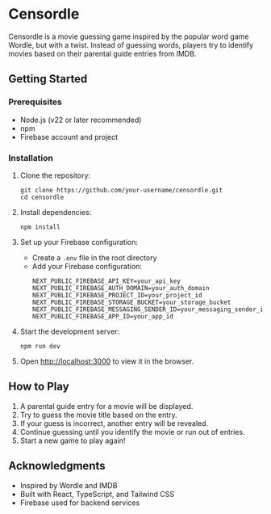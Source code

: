 # Censordle

Censordle is a movie guessing game inspired by the popular word game Wordle, but with a twist. Instead of guessing
words, players try to identify movies based on their parental guide entries from IMDB.

## Getting Started

### Prerequisites

- Node.js (v22 or later recommended)
- npm
- Firebase account and project

### Installation

1. Clone the repository:

   ```
   git clone https://github.com/your-username/censordle.git
   cd censordle
   ```

2. Install dependencies:

   ```
   npm install
   ```

3. Set up your Firebase configuration:

   - Create a `.env` file in the root directory
   - Add your Firebase configuration:
     ```
     NEXT_PUBLIC_FIREBASE_API_KEY=your_api_key
     NEXT_PUBLIC_FIREBASE_AUTH_DOMAIN=your_auth_domain
     NEXT_PUBLIC_FIREBASE_PROJECT_ID=your_project_id
     NEXT_PUBLIC_FIREBASE_STORAGE_BUCKET=your_storage_bucket
     NEXT_PUBLIC_FIREBASE_MESSAGING_SENDER_ID=your_messaging_sender_id
     NEXT_PUBLIC_FIREBASE_APP_ID=your_app_id
     ```

4. Start the development server:

   ```
   npm run dev
   ```

5. Open [http://localhost:3000](http://localhost:3000) to view it in the browser.

## How to Play

1. A parental guide entry for a movie will be displayed.
2. Try to guess the movie title based on the entry.
3. If your guess is incorrect, another entry will be revealed.
4. Continue guessing until you identify the movie or run out of entries.
5. Start a new game to play again!

## Acknowledgments

- Inspired by Wordle and IMDB
- Built with React, TypeScript, and Tailwind CSS
- Firebase used for backend services
